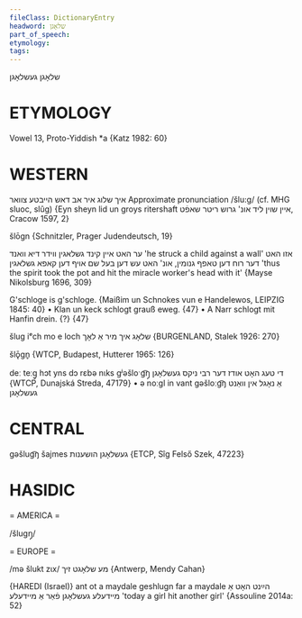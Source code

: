 ```yaml
---
fileClass: DictionaryEntry
headword: שלאָגן
part_of_speech: 
etymology: 
tags: 
---
```

שלאָגן
געשלאָגן

ETYMOLOGY
===========
Vowel 13, Proto-Yiddish *a
{Katz 1982: 60}

WESTERN
========

איך שלוג איר אב דאש הייבטע צוואר
Approximate pronunciation /šlu:g/ (cf. MHG sluoc, slûg)
{Eyn sheyn lid un groys ritershaft איין שוין ליד אונ' גרוש ריטר שאפֿט, Cracow 1597, 2}

šlōgn {Schnitzler, Prager Judendeutsch, 19}

 ער האט איין קינד גשלאגין ווידר דיא וואנד
'he struck a child against a wall'
 אזו האט דער רוח דען טאפף גנומין, אונ' האט עש דען בעל שם אויף דען קאפא 
גשלאגין
'thus the spirit took the pot and hit the miracle worker's head with it' 
{Mayse Nikolsburg 1696, 309}

G'schloge is g'schloge.
{Maißim un Schnokes vun e Handelewos, LEIPZIG 1845: 40}
	•	Klan un keck schlogt grauß eweg. {47}
	•	A Narr schlogt mit Hanfin drein. {?} {47}

šlug iᵉch mo e loch שלאָג איך מיר אַ לאָך {BURGENLAND, Stalek 1926: 270}

šlǭgn̥ {WTCP, Budapest, Hutterer 1965: 126}

deː teːg̥ hɔt yns dɔ rɛbə nɩks gʲəšloˑg͡ŋ̩ די טעג האָט אודז דער רבי ניקס געשלאָגן {WTCP, Dunajská Streda, 47179}
	•	ə noːgl in vant gəšloːg͡ŋ אַ נאָגל אין וואַנט געשלאָגן

CENTRAL
========

gəšlug͡ŋ šajmes געשלאָגן הושענות {ETCP, Sîg Felső Szek, 47223}

HASIDIC
=======
= AMERICA = 

/šlugŋ̩/

= EUROPE = 

/mə šlukt zɩx/ מע שלאָגט זיך {Antwerp, Mendy Cahan}

{HAREDI (Israel)}
ant ot a maydale geshlugn far a maydale הײַנט האָט אַ מיידעלע געשלאָגן פֿאַר אַ מיידעלע 'today a girl hit another girl' {Assouline 2014a: 52}
